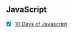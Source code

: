 ## JavaScript
- [x] [10 Days of Javascript](https://www.hackerrank.com/domains/tutorials/10-days-of-javascript)

